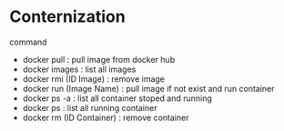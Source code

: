 # Conternization
command
 - docker pull : pull image from docker hub
 - docker images : list all images
 - docker rmi (ID Image) : remove image 
 - docker run (Image Name) : pull image if not exist and run container
 - docker ps -a : list all container stoped and running 
 - docker ps : list all running container
 - docker rm  (ID Container) : remove container
